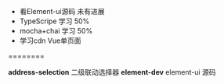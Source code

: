 + 看Element-ui源码 未有进展
+ TypeScripe 学习 50%
+ mocha+chai 学习 50%
+ 学习cdn Vue单页面 

========

**address-selection** 二级联动选择器
**element-dev** element-ui 源码